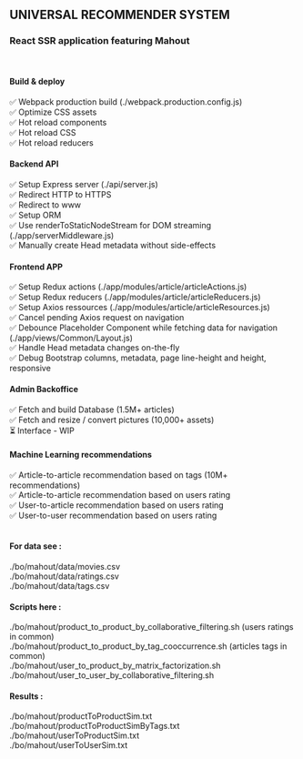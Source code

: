 ## UNIVERSAL RECOMMENDER SYSTEM

### React SSR application featuring Mahout
<br>

#### Build & deploy

✅ Webpack production build (./webpack.production.config.js)  
✅ Optimize CSS assets  
✅ Hot reload components  
✅ Hot reload CSS  
✅ Hot reload reducers  

#### Backend API

✅ Setup Express server (./api/server.js)  
✅ Redirect HTTP to HTTPS  
✅ Redirect to www  
✅ Setup ORM  
✅ Use renderToStaticNodeStream for DOM streaming (./app/serverMiddleware.js)  
✅ Manually create Head metadata without side-effects 

#### Frontend APP

✅ Setup Redux actions (./app/modules/article/articleActions.js)  
✅ Setup Redux reducers (./app/modules/article/articleReducers.js)  
✅ Setup Axios ressources (./app/modules/article/articleResources.js)  
✅ Cancel pending Axios request on navigation  
✅ Debounce Placeholder Component while fetching data for navigation (./app/views/Common/Layout.js)  
✅ Handle Head metadata changes on-the-fly  
✅ Debug Bootstrap columns, metadata, page line-height and height, responsive  

#### Admin Backoffice

✅ Fetch and build Database (1.5M+ articles)  
✅ Fetch and resize / convert pictures (10,000+ assets)  
⏳ Interface - WIP  


#### Machine Learning recommendations

✅ Article-to-article recommendation based on tags (10M+ recommendations)  
✅ Article-to-article recommendation based on users rating  
✅ User-to-article recommendation based on users rating  
✅ User-to-user recommendation based on users rating  
<br>

#### For data see :

./bo/mahout/data/movies.csv  
./bo/mahout/data/ratings.csv  
./bo/mahout/data/tags.csv  

#### Scripts here :

./bo/mahout/product_to_product_by_collaborative_filtering.sh (users ratings in common)  
./bo/mahout/product_to_product_by_tag_cooccurrence.sh (articles tags in common)  
./bo/mahout/user_to_product_by_matrix_factorization.sh  
./bo/mahout/user_to_user_by_collaborative_filtering.sh  

#### Results :

./bo/mahout/productToProductSim.txt  
./bo/mahout/productToProductSimByTags.txt  
./bo/mahout/userToProductSim.txt  
./bo/mahout/userToUserSim.txt  